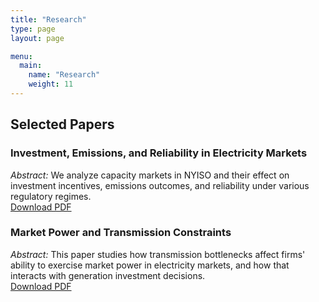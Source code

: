 ```yaml
---
title: "Research"
type: page
layout: page

menu:
  main:
    name: "Research"
    weight: 11
---
```


## Selected Papers

### Investment, Emissions, and Reliability in Electricity Markets  
*Abstract:* We analyze capacity markets in NYISO and their effect on investment incentives, emissions outcomes, and reliability under various regulatory regimes.  
[Download PDF](/files/investment_emissions_reliability.pdf)

### Market Power and Transmission Constraints  
*Abstract:* This paper studies how transmission bottlenecks affect firms' ability to exercise market power in electricity markets, and how that interacts with generation investment decisions.  
[Download PDF](/files/market_power_transmission.pdf)



